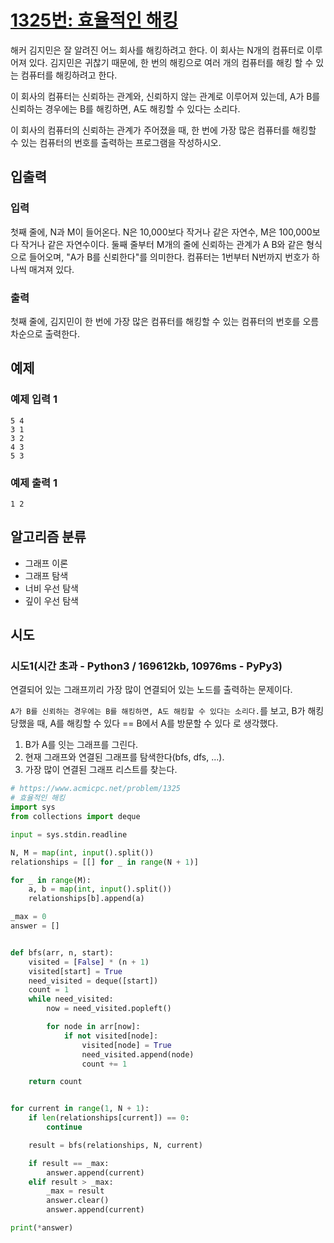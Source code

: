 # [1325번: 효율적인 해킹](https://www.acmicpc.net/problem/1325)

해커 김지민은 잘 알려진 어느 회사를 해킹하려고 한다. 이 회사는 N개의 컴퓨터로 이루어져 있다. 김지민은 귀찮기 때문에, 한 번의 해킹으로 여러 개의 컴퓨터를 해킹 할 수 있는 컴퓨터를 해킹하려고 한다.

이 회사의 컴퓨터는 신뢰하는 관계와, 신뢰하지 않는 관계로 이루어져 있는데, A가 B를 신뢰하는 경우에는 B를 해킹하면, A도 해킹할 수 있다는 소리다.

이 회사의 컴퓨터의 신뢰하는 관계가 주어졌을 때, 한 번에 가장 많은 컴퓨터를 해킹할 수 있는 컴퓨터의 번호를 출력하는 프로그램을 작성하시오.

## 입출력

### 입력

첫째 줄에, N과 M이 들어온다. 
N은 10,000보다 작거나 같은 자연수, M은 100,000보다 작거나 같은 자연수이다. 
둘째 줄부터 M개의 줄에 신뢰하는 관계가 A B와 같은 형식으로 들어오며, "A가 B를 신뢰한다"를 의미한다. 컴퓨터는 1번부터 N번까지 번호가 하나씩 매겨져 있다.

### 출력
첫째 줄에, 김지민이 한 번에 가장 많은 컴퓨터를 해킹할 수 있는 컴퓨터의 번호를 오름차순으로 출력한다.

## 예제

### 예제 입력 1

```text
5 4
3 1
3 2
4 3
5 3
```

### 예제 출력 1

```text
1 2
```

## 알고리즘 분류

- 그래프 이론
- 그래프 탐색
- 너비 우선 탐색
- 깊이 우선 탐색

## 시도

### 시도1(시간 초과 - Python3 / 169612kb, 10976ms - PyPy3)

연결되어 있는 그래프끼리 가장 많이 연결되어 있는 노드를 출력하는 문제이다.

`A가 B를 신뢰하는 경우에는 B를 해킹하면, A도 해킹할 수 있다는 소리다.`를 보고,
B가 해킹 당했을 때, A를 해킹할 수 있다 == B에서 A를 방문할 수 있다 로 생각했다.

1. B가 A를 잇는 그래프를 그린다.
2. 현재 그래프와 연결된 그래프를 탐색한다(bfs, dfs, ...).
3. 가장 많이 연결된 그래프 리스트를 찾는다.

```python
# https://www.acmicpc.net/problem/1325
# 효율적인 해킹
import sys
from collections import deque

input = sys.stdin.readline

N, M = map(int, input().split())
relationships = [[] for _ in range(N + 1)]

for _ in range(M):
    a, b = map(int, input().split())
    relationships[b].append(a)

_max = 0
answer = []


def bfs(arr, n, start):
    visited = [False] * (n + 1)
    visited[start] = True
    need_visited = deque([start])
    count = 1
    while need_visited:
        now = need_visited.popleft()

        for node in arr[now]:
            if not visited[node]:
                visited[node] = True
                need_visited.append(node)
                count += 1

    return count


for current in range(1, N + 1):
    if len(relationships[current]) == 0:
        continue

    result = bfs(relationships, N, current)

    if result == _max:
        answer.append(current)
    elif result > _max:
        _max = result
        answer.clear()
        answer.append(current)

print(*answer)
```